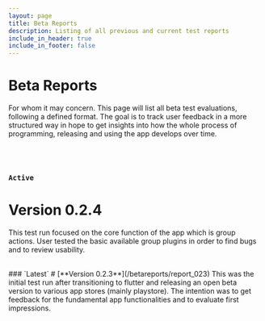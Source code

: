 ```yaml
---
layout: page
title: Beta Reports
description: Listing of all previous and current test reports
include_in_header: true
include_in_footer: false
---
```


# Beta Reports
For whom it may concern. This page will list all beta test evaluations, following a defined format. The goal is to
track user feedback in a more structured way in hope to get insights into how the whole process of programming, releasing and using the app
develops over time.

<br>
<br>

### `Active`
<!-- # [**Version 0.2.4**](/betareports/report_024) -->
# **Version 0.2.4**
This test run focused on the core function of the app which is group actions. User tested the basic available group plugins in order to
find bugs and to review usability.

<br>
### `Latest`
# [**Version 0.2.3**](/betareports/report_023)
This was the initial test run after transitioning to flutter and releasing an open beta version to various app stores (mainly playstore). The intention was to
get feedback for the fundamental app functionalities and to evaluate first impressions.


<br>

<!--
# [**Version X.X.X**](/betareports/report_xxx)
This was the initial test run after releasing an open beta version to various app stores (mainly playstore). The intention was to
get feedback for the fundamental app functionalities and to evaluate first impressions.
-->
